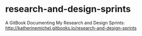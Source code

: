 # research-and-design-sprints
A GitBook Documenting My Research and Design Sprints: <br>
http://katherinemichel.gitbooks.io/research-and-design-sprints


